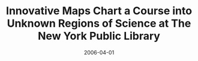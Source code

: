 ---
date: 2006-04-01
title: Innovative Maps Chart a Course into Unknown Regions of Science at The New York Public Library
source: Quarterly Journal of the North East Map Organization
sourceUrl: http://ivl.slis.indiana.edu/km/news-external/2006-borner-exhibit-nemo.pdf
pdfLink: 20060401-borner-exhibit-nemo.pdf
---